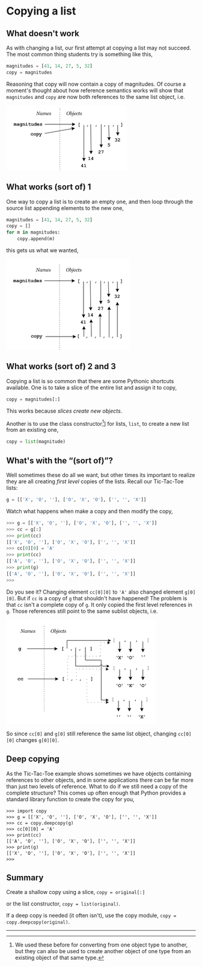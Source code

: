 # Copying a list

## What doesn't work

As with changing a list, our first attempt at copying a list may not succeed. The most common thing students try is something like this,

```python
magnitudes = [41, 14, 27, 5, 32]
copy = magnitudes
```

Reasoning that copy will now contain a copy of magnitudes. Of course a moment's thought about how reference semantics works will show that `magnitudes` and `copy` are now both references to the same list object, i.e.

![](19_copying_a_list_1.png)

## What works (sort of) 1

One way to copy a list is to create an empty one, and then loop through the source list appending elements to the new one,

```python
magnitudes = [41, 14, 27, 5, 32]
copy = []
for m in magnitudes:
    copy.append(m)
```

this gets us what we wanted,

![](19_copying_a_list_2.png)

## What works (sort of) 2 and 3

Copying a list is so common that there are some Pythonic shortcuts available. One is to take a slice of the entire list and assign it to copy,

```python
copy = magnitudes[:]
```

This works because _slices create new objects_.

Another is to use the class constructor[^*]] for lists, `list`, to create a new list from an existing one,

```python
copy = list(magnitude)
```

## What's with the “(sort of)”?

Well sometimes these do all we want, but other times its important to realize they are all creating _first level_ copies of the lists. Recall our Tic-Tac-Toe lists:

```python
g = [['X', 'O', ''], ['O', 'X', 'O'], ['', '', 'X']]
```

Watch what happens when make a copy and then modify the copy,

```python
>>> g = [['X', 'O', ''], ['O', 'X', 'O'], ['', '', 'X']]
>>> cc = g[:]
>>> print(cc)
[['X', 'O', ''], ['O', 'X', 'O'], ['', '', 'X']]
>>> cc[0][0] = 'A'
>>> print(cc)
[['A', 'O', ''], ['O', 'X', 'O'], ['', '', 'X']]
>>> print(g)
[['A', 'O', ''], ['O', 'X', 'O'], ['', '', 'X']]
>>>
```

Do you see it? Changing element `cc[0][0]` to `'A'` also changed element `g[0][0]`. But if `cc` is a copy of `g` that shouldn't have happened! The problem is that `cc` isn't a complete copy of `g`. It only copied the first level references in `g`. Those references still point to the same sublist objects, i.e.

![](19_copying_a_list_3.png)

So since `cc[0]` and `g[0]` still reference the same list object, changing `cc[0][0]` changes `g[0][0]`.

## Deep copying

As the Tic-Tac-Toe example shows sometimes we have objects containing references to other objects, and in some applications there can be far more than just two levels of reference. What to do if we still need a copy of the complete structure? This comes up often enough that Python provides a standard library function to create the copy for you,

```plaintext
>>> import copy
>>> g = [['X', 'O', ''], ['O', 'X', 'O'], ['', '', 'X']]
>>> cc = copy.deepcopy(g)
>>> cc[0][0] = 'A'
>>> print(cc)
[['A', 'O', ''], ['O', 'X', 'O'], ['', '', 'X']]
>>> print(g)
[['X', 'O', ''], ['O', 'X', 'O'], ['', '', 'X']]
>>>
```

## Summary

Create a shallow copy using a slice, `copy = original[:]`

or the list constructor, `copy = list(original)`.

If a deep copy is needed (it often isn't), use the copy
module, `copy = copy.deepcopy(original)`.

---

[^*]: We used these before for converting from one object type to another,
but they can also be used to create another object of one type from an
existing object of that same type.
